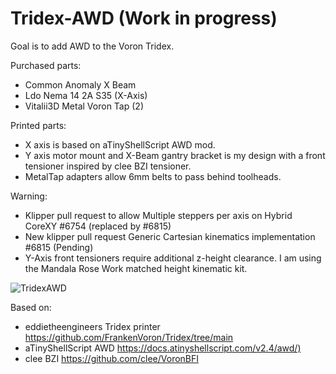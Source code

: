 # Tridex-AWD (Work in progress)

Goal is to add AWD to the Voron Tridex.

Purchased parts:
- Common Anomaly X Beam
- Ldo Nema 14 2A S35 (X-Axis)
- Vitalii3D Metal Voron Tap (2)

Printed parts:
- X axis is based on aTinyShellScript AWD mod. 
- Y axis motor mount and X-Beam gantry bracket is my design with a front tensioner inspired by clee BZI tensioner.
- MetalTap adapters allow 6mm belts to pass behind toolheads.

Warning: 
- Klipper pull request to allow Multiple steppers per axis on Hybrid CoreXY #6754 (replaced by #6815)
- New klipper pull request Generic Cartesian kinematics implementation #6815 (Pending)
- Y-Axis front tensioners require additional z-height clearance. I am using the Mandala Rose Work matched height kinematic kit.

![TridexAWD](https://github.com/user-attachments/assets/9bf6e760-6f2b-454d-bc02-ef340b466081)

Based on:
- eddietheengineers Tridex printer <https://github.com/FrankenVoron/Tridex/tree/main>
- aTinyShellScript AWD <https://docs.atinyshellscript.com/v2.4/awd/)>
- clee BZI <https://github.com/clee/VoronBFI>
